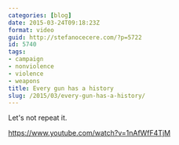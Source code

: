 ```yaml
---
categories: [blog]
date: 2015-03-24T09:18:23Z
format: video
guid: http://stefanocecere.com/?p=5722
id: 5740
tags:
- campaign
- nonviolence
- violence
- weapons
title: Every gun has a history
slug: /2015/03/every-gun-has-a-history/
---
```


Let's not repeat it.

https://www.youtube.com/watch?v=1nAfWfF4TjM